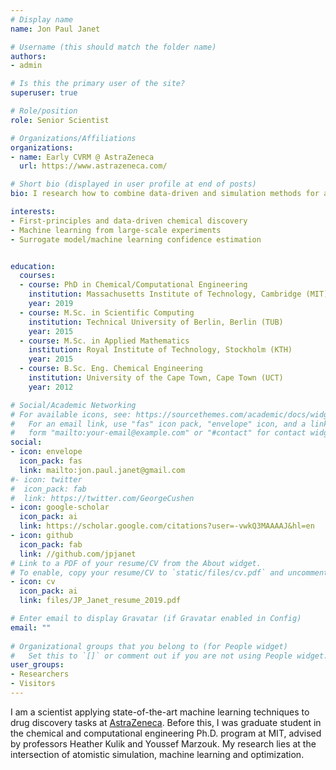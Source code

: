 ```yaml
---
# Display name
name: Jon Paul Janet

# Username (this should match the folder name)
authors:
- admin

# Is this the primary user of the site?
superuser: true

# Role/position
role: Senior Scientist

# Organizations/Affiliations
organizations:
- name: Early CVRM @ AstraZeneca
  url: https://www.astrazeneca.com/

# Short bio (displayed in user profile at end of posts)
bio: I research how to combine data-driven and simulation methods for atomistic systems.

interests:
- First-principles and data-driven chemical discovery
- Machine learning from large-scale experiments
- Surrogate model/machine learning confidence estimation 


education:
  courses:
  - course: PhD in Chemical/Computational Engineering
    institution: Massachusetts Institute of Technology, Cambridge (MIT)
    year: 2019
  - course: M.Sc. in Scientific Computing
    institution: Technical University of Berlin, Berlin (TUB)
    year: 2015
  - course: M.Sc. in Applied Mathematics
    institution: Royal Institute of Technology, Stockholm (KTH)
    year: 2015
  - course: B.Sc. Eng. Chemical Engineering
    institution: University of the Cape Town, Cape Town (UCT)
    year: 2012

# Social/Academic Networking
# For available icons, see: https://sourcethemes.com/academic/docs/widgets/#icons
#   For an email link, use "fas" icon pack, "envelope" icon, and a link in the
#   form "mailto:your-email@example.com" or "#contact" for contact widget.
social:
- icon: envelope
  icon_pack: fas
  link: mailto:jon.paul.janet@gmail.com
#- icon: twitter
#  icon_pack: fab
#  link: https://twitter.com/GeorgeCushen
- icon: google-scholar
  icon_pack: ai
  link: https://scholar.google.com/citations?user=-vwkQ3MAAAAJ&hl=en
- icon: github
  icon_pack: fab
  link: //github.com/jpjanet
# Link to a PDF of your resume/CV from the About widget.
# To enable, copy your resume/CV to `static/files/cv.pdf` and uncomment the lines below.  
- icon: cv
  icon_pack: ai
  link: files/JP_Janet_resume_2019.pdf

# Enter email to display Gravatar (if Gravatar enabled in Config)
email: ""
  
# Organizational groups that you belong to (for People widget)
#   Set this to `[]` or comment out if you are not using People widget.  
user_groups:
- Researchers
- Visitors
---
```



I am a scientist applying state-of-the-art machine learning techniques to drug discovery tasks at [AstraZeneca](https://www.astrazeneca.com/). Before this, I was graduate student in the chemical and computational engineering Ph.D. program at MIT, advised by professors Heather Kulik and Youssef Marzouk. My research lies at the intersection of atomistic simulation, machine learning and optimization. 

